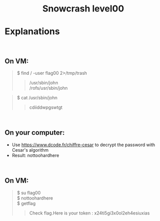 # <center>Snowcrash level00</center>

# Explanations

<br/>

## On VM:
>$ find / -user flag00 2>/tmp/trash<br/>
>>/usr/sbin/john<br/>
>>/rofs/usr/sbin/john<br/>

>$ cat /usr/sbin/john<br/>
>>cdiiddwpgswtgt<br/>

<br/>

## On your computer:
- Use https://www.dcode.fr/chiffre-cesar to decrypt the password with Cesar's algorithm<br/>
- Result: nottoohardhere<br/>

<br/>

## On VM:

>$ su flag00<br/>
>$ nottoohardhere<br/>
>$ getflag<br/>
>> Check flag.Here is your token : x24ti5gi3x0ol2eh4esiuxias<br/>